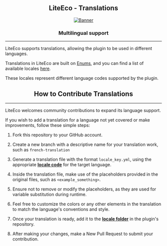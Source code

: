 <div align=center>

## LiteEco - Translations

[![Banner]](https://github.com/EncryptSL/LiteEco)

### Multilingual support
</div>

---

LiteEco supports translations, allowing the plugin to be used in different languages.

Translations in LiteEco are built on [Enums][Enums], and you can find a list of available locales [here][Locales]. 

These locales represent different language codes supported by the plugin.

<div align=center>

## How to Contribute Translations
</div>

---

LiteEco welcomes community contributions to expand its language support. 

If you wish to add a translation for a language not yet covered or make improvements, follow these simple steps:

1. Fork this repository to your GitHub account.

2. Create a new branch with a descriptive name for your translation work, such as `french-translation`

3. Generate a translation file with the format `locale_key.yml`, using the appropriate [**locale code**][ISO Standard] for the target language.

4. Inside the translation file, make use of the placeholders provided in the original files, such as `<example_something>`.

5. Ensure not to remove or modify the placeholders, as they are used for variable substitution during runtime.

6. Feel free to customize the colors or any other elements in the translation to match the language's conventions and style.

7. Once your translation is ready, add it to the [**locale folder**][Locales] in the plugin's repository.

8. After making your changes, make a New Pull Request to submit your contribution.

[Banner]: https://i.ibb.co/gvpv3CX/LiteEco.jpg

[Enums]: https://github.com/EncryptSL/LiteEco/blob/main/src/main/kotlin/encryptsl/cekuj/net/api/enums/LangKey.kt
[Locales]: https://github.com/EncryptSL/LiteEco/tree/main/src/main/resources/locale
[ISO Standard]: https://www.ibm.com/docs/en/radfws/9.6.1?topic=overview-locales-code-pages-supported
